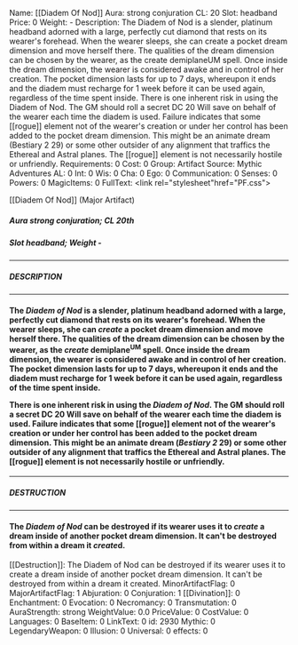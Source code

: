 Name: [[Diadem Of Nod]]
Aura: strong conjuration
CL: 20
Slot: headband
Price: 0
Weight: -
Description: The Diadem of Nod is a slender, platinum headband adorned with a large, perfectly cut diamond that rests on its wearer's forehead. When the wearer sleeps, she can create a pocket dream dimension and move herself there. The qualities of the dream dimension can be chosen by the wearer, as the create demiplaneUM spell. Once inside the dream dimension, the wearer is considered awake and in control of her creation. The pocket dimension lasts for up to 7 days, whereupon it ends and the diadem must recharge for 1 week before it can be used again, regardless of the time spent inside. There is one inherent risk in using the Diadem of Nod. The GM should roll a secret DC 20 Will save on behalf of the wearer each time the diadem is used. Failure indicates that some [[rogue]] element not of the wearer's creation or under her control has been added to the pocket dream dimension. This might be an animate dream (Bestiary 2 29) or some other outsider of any alignment that traffics the Ethereal and Astral planes. The [[rogue]] element is not necessarily hostile or unfriendly.
Requirements: 0
Cost: 0
Group: Artifact
Source: Mythic Adventures
AL: 0
Int: 0
Wis: 0
Cha: 0
Ego: 0
Communication: 0
Senses: 0
Powers: 0
MagicItems: 0
FullText: <link rel="stylesheet"href="PF.css"><div class="heading"><p class="alignleft">[[Diadem Of Nod]] (Major Artifact)</p><div style="clear: both;"></div></div><div><h5><b>Aura </b>strong conjuration; <b>CL </b>20th</h5><h5><b>Slot </b>headband; <b>Weight </b>-</h5></div><hr/><div><h5><b>DESCRIPTION</b></h5></div><hr/><div><h4><p>The <i>Diadem of Nod</i> is a slender, platinum headband adorned with a large, perfectly cut diamond that rests on its wearer's forehead. When the wearer sleeps, she can <i>create</i> a pocket dream dimension and move herself there. The qualities of the dream dimension can be chosen by the wearer, as the <i>create</i> demiplane<sup>UM</sup> spell. Once inside the dream dimension, the wearer is considered awake and in control of her creation. The pocket dimension lasts for up to 7 days, whereupon it ends and the diadem must recharge for 1 week before it can be used again, regardless of the time spent inside. </p><p>There is one inherent risk in using the <i>Diadem of Nod</i>. The GM should roll a secret DC 20 Will save on behalf of the wearer each time the diadem is used. Failure indicates that some [[rogue]] element not of the wearer's creation or under her control has been added to the pocket dream dimension. This might be an animate dream (<i>Bestiary 2</i> 29) or some other outsider of any alignment that traffics the Ethereal and Astral planes. The [[rogue]] element is not necessarily hostile or unfriendly.</p></h4></div><hr/><div><h5><b>DESTRUCTION</b></h5></div><hr/><div><h4><p>The <i>Diadem of Nod</i> can be destroyed if its wearer uses it to <i>create</i> a dream inside of another pocket dream dimension. It can't be destroyed from within a dream it <i>create</i>d.</p></h4></div>
[[Destruction]]: The Diadem of Nod can be destroyed if its wearer uses it to create a dream inside of another pocket dream dimension. It can't be destroyed from within a dream it created.
MinorArtifactFlag: 0
MajorArtifactFlag: 1
Abjuration: 0
Conjuration: 1
[[Divination]]: 0
Enchantment: 0
Evocation: 0
Necromancy: 0
Transmutation: 0
AuraStrength: strong
WeightValue: 0.0
PriceValue: 0
CostValue: 0
Languages: 0
BaseItem: 0
LinkText: 0
id: 2930
Mythic: 0
LegendaryWeapon: 0
Illusion: 0
Universal: 0
effects: 0
